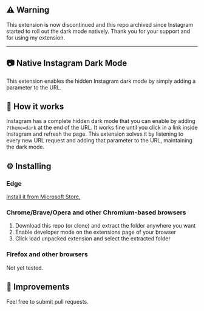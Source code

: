 ## ⚠️ Warning
This extension is now discontinued and this repo archived since Instagram started to roll out the dark mode natively. Thank you for your support and for using my extension.

---

## 📷 Native Instagram Dark Mode

This extension enables the hidden Instagram dark mode by simply adding a parameter to the URL.

## 🤔 How it works

Instagram has a complete hidden dark mode that you can enable by adding `?theme=dark` at the end of the URL. It works fine until you click in a link inside Instagram and refresh the page. This extension solves it by listening to every new URL request and adding that parameter to the URL, maintaining the dark mode.

## ⚙ Installing
### Edge
[Install it from Microsoft Store.](https://microsoftedge.microsoft.com/addons/detail/native-instagram-dark-mod/ibkfelddohpfilfnkhkmpaepnliinoml)

### Chrome/Brave/Opera and other Chromium-based browsers

1. Download this repo (or clone) and extract the folder anywhere you want
2. Enable developer mode on the extensions page of your browser
3. Click load unpacked extension and select the extracted folder

### Firefox and other browsers

Not yet tested.

## 🚀 Improvements

Feel free to submit pull requests.
